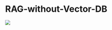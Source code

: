 # RAG-without-Vector-DB

![](https://github.com/harshitv804/RAG-without-Vector-DB/assets/100853494/cebecf35-bdd6-459c-8a1e-bad7c9a8037b)
